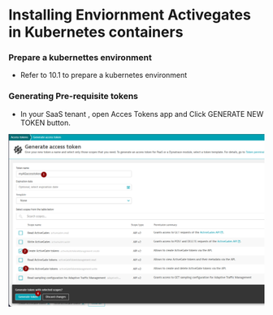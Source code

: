 # Installing Enviornment Activegates in Kubernetes containers

### Prepare a kubernettes environment
- Refer to 10.1 to prepare a kubernetes environment

### Generating Pre-requisite tokens

- In your SaaS tenant , open Acces Tokens app and Click GENERATE NEW TOKEN button.

![accesstoken](https://github.com/hakansuku/D1APACTraining/blob/main/images/containerAG/accesstoken.png)





